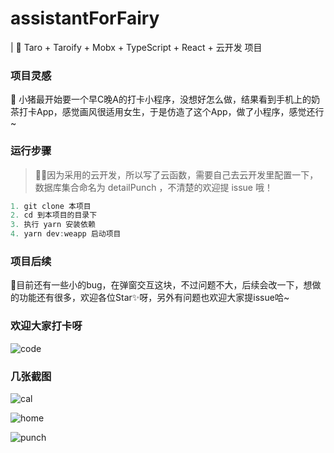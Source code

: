# assistantForFairy  

| 🦄 Taro + Taroify + Mobx + TypeScript + React + 云开发 项目  

### 项目灵感
🎄 小猪最开始要一个早C晚A的打卡小程序，没想好怎么做，结果看到手机上的奶茶打卡App，感觉画风很适用女生，于是仿造了这个App，做了小程序，感觉还行~  

### 运行步骤
> 🧚‍♂️因为采用的云开发，所以写了云函数，需要自己去云开发里配置一下，数据库集合命名为 detailPunch ，不清楚的欢迎提 issue 哦！  

```javascript
1. git clone 本项目
2. cd 到本项目的目录下
3. 执行 yarn 安装依赖
4. yarn dev:weapp 启动项目
```

### 项目后续  
📝目前还有一些小的bug，在弹窗交互这块，不过问题不大，后续会改一下，想做的功能还有很多，欢迎各位Star✨呀，另外有问题也欢迎大家提issue哈~  


### 欢迎大家打卡呀
![code](https://raw.githubusercontent.com/hqchqc/staticRepo/master/images/code.png)  

### 几张截图  
![cal](https://raw.githubusercontent.com/hqchqc/staticRepo/master/images/cal.jpg)  

![home](https://raw.githubusercontent.com/hqchqc/staticRepo/master/images/home.jpg)  

![punch](https://raw.githubusercontent.com/hqchqc/staticRepo/master/images/punch.jpg)






